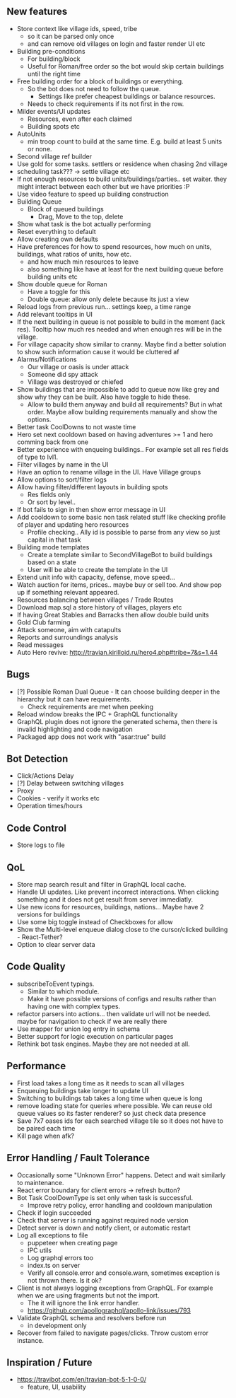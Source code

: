 ## New features

- Store context like village ids, speed, tribe
    - so it can be parsed only once
    - and can remove old villages on login and faster render UI etc
- Building pre-conditions
  - For building/block
  - Useful for Roman/free order so the bot would skip certain buildings until the right time
- Free building order for a block of buildings or everything.
  - So the bot does not need to follow the queue.
    - Settings like prefer cheapest buildings or balance resources.
  - Needs to check requirements if its not first in the row.
- Milder events/UI updates
  - Resources, even after each claimed
  - Building spots etc
- AutoUnits
  - min troop count to build at the same time. E.g. build at least 5 units or none.
- Second village ref builder
- Use gold for some tasks. settlers or residence when chasing 2nd village
- scheduling task??? -> settle village etc
- If not enough resources to build units/buildings/parties.. set waiter. they might interact between each other but we have priorities :P
- Use video feature to speed up building construction
- Building Queue
  - Block of queued buildings
    - Drag, Move to the top, delete
- Show what task is the bot actually performing
- Reset everything to default
- Allow creating own defaults
- Have preferences for how to spend resources, how much on units, buildings, what ratios of units, how etc.
  - and how much min resources to leave
  - also something like have at least for the next building queue before building units etc
- Show double queue for Roman
  - Have a toggle for this
  - Double queue: allow only delete because its just a view
- Reload logs from previous run... settings keep, a time range
- Add relevant tooltips in UI
- If the next building in queue is not possible to build in the moment (lack res). Tooltip how much res needed and when enough res will be in the village.
- For village capacity show similar to cranny. Maybe find a better solution to show such information cause it would be cluttered af
- Alarms/Notifications
  - Our village or oasis is under attack
  - Someone did spy attack
  - Village was destroyed or chiefed
- Show buildings that are impossible to add to queue now like grey and show why they can be built. Also have toggle to hide these.
  - Allow to build them anyway and build all requirements? But in what order. Maybe allow building requirements manually and show the options.
- Better task CoolDowns to not waste time
- Hero set next cooldown based on having adventures >= 1 and hero comming back from one
- Better experience with enqueing buildings.. For example set all res fields of type to lvl1.
- Filter villages by name in the UI
- Have an option to rename village in the UI. Have Village groups
- Allow options to sort/filter logs
- Allow having filter/different layouts in building spots
  - Res fields only
  - Or sort by level..
- If bot fails to sign in then show error message in UI
- Add cooldown to some basic non task related stuff like checking profile of player and updating hero resources
  - Profile checking.. Ally id is possible to parse from any view so just capital in that task
- Building mode templates
  - Create a template similar to SecondVillageBot to build buildings based on a state
  - User will be able to create the template in the UI
- Extend unit info with capacity, defense, move speed...
- Watch auction for items, prices.. maybe buy or sell too. And show pop up if something relevant appeared.
- Resources balancing between villages / Trade Routes
- Download map.sql a store history of villages, players etc
- If having Great Stables and Barracks then allow double build units
- Gold Club farming
- Attack someone, aim with catapults
- Reports and surroundings analysis
- Read messages
- Auto Hero revive: http://travian.kirilloid.ru/hero4.php#tribe=7&s=1.44

## Bugs

- [?] Possible Roman Dual Queue - It can choose building deeper in the hierarchy but it can have requirements.
  - Check requirements are met when peeking
- Reload window breaks the IPC + GraphQL functionality
- GraphQL plugin does not ignore the generated schema, then there is invalid highlighting and code navigation
- Packaged app does not work with "asar:true" build

## Bot Detection

- Click/Actions Delay
- [?] Delay between switching villages
- Proxy
- Cookies - verify it works etc
- Operation times/hours

## Code Control

- Store logs to file

## QoL

- Store map search result and filter in GraphQL local cache.
- Handle UI updates. Like prevent incorrect interactions. When clicking something and it does not get result from server immediatly.
- Use new icons for resources, buildings, nations... Maybe have 2 versions for buildings
- Use some big toggle instead of Checkboxes for allow
- Show the Multi-level enqueue dialog close to the cursor/clicked building - React-Tether?
- Option to clear server data

## Code Quality

- subscribeToEvent typings.
  - Similar to which module.
  - Make it have possible versions of configs and results rather than having one with complex types.
- refactor parsers into actions... then validate url will not be needed. maybe for navigation to check if we are really there
- Use mapper for union log entry in schema
- Better support for logic execution on particular pages
- Rethink bot task engines. Maybe they are not needed at all.

## Performance

- First load takes a long time as it needs to scan all villages
- Enqueuing buildings take longer to update UI
- Switching to buildings tab takes a long time when queue is long
- remove loading state for queries where possible. We can reuse old queue values so its faster renderer? so just check data presence
- Save 7x7 oases ids for each searched village tile so it does not have to be paired each time
- Kill page when afk?

## Error Handling / Fault Tolerance

- Occasionally some "Unknown Error" happens. Detect and wait similarly to maintenance.
- React error boundary for client errors -> refresh button?
- Bot Task CoolDownType is set only when task is successful.
  - Improve retry policy, error handling and cooldown manipulation
- Check if login succeeded
- Check that server is running against required node version
- Detect server is down and notify client, or automatic restart
- Log all exceptions to file
  - puppeteer when creating page
  - IPC utils
  - Log graphql errors too
  - index.ts on server
  - Verify all console.error and console.warn, sometimes exception is not thrown there. Is it ok?
- Client is not always logging exceptions from GraphQL. For example when we are using fragments but not the import.
  - The it will ignore the link error handler.
  - https://github.com/apollographql/apollo-link/issues/793
- Validate GraphQL schema and resolvers before run
  - in development only
- Recover from failed to navigate pages/clicks. Throw custom error instance.

## Inspiration / Future

- https://travibot.com/en/travian-bot-5-1-0-0/
  - feature, UI, usability
